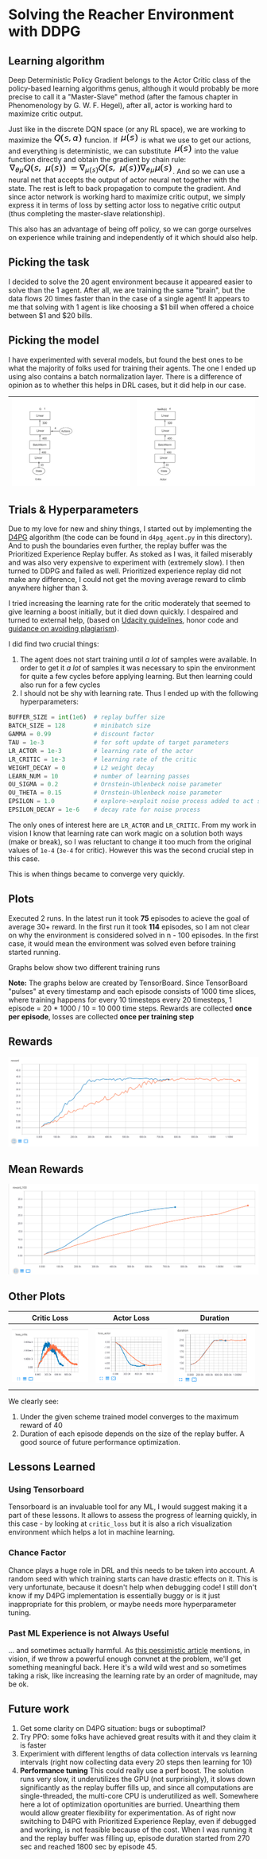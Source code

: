 # Solving the Reacher Environment with DDPG

## Learning algorithm

Deep Deterministic Policy Gradient belongs to the Actor Critic class of the policy-based learning algorithms genus, although it would probably be more precise to call it a "Master-Slave" method (after the famous chapter in Phenomenology by G. W. F. Hegel), after all, actor is working hard to maximize critic output.

Just like in the discrete DQN space (or any RL space), we are working to maximize the ![qu s a](images/qsa.png) funcion. If ![mus s](images/mus.png) is what we use to get our actions, and everything is deterministic, we can substitute ![mus s](images/mus.png) into the value function directly and obtain the gradient by chain rule: ![gradient](images/gradient.png). And so we can use a neural net that accepts the output of actor neural net together with the state. The rest is left to back propagation to compute the gradient. And since actor network is working hard to maximize critic output, we simply express it in terms of loss by setting actor loss to negative critic output (thus completing the master-slave relationship).

This also has an advantage of being off policy, so we can gorge ourselves on experience while training and independently of it which should also help.

## Picking the task

I decided to solve the 20 agent environment because it appeared easier to solve than the 1 agent. After all, we are training the same "brain", but the data flows 20 times faster than in the case of a single agent! It appears to me that solving with 1 agent is like choosing a $1 bill when offered a choice between $1 and $20 bills.

## Picking the model

I have experimented with several models, but found the best ones to be what the majority of folks used for training their agents. The one I ended up using also contains a batch normalization layer. There is a difference of opinion as to whether this helps in DRL cases, but it did help in our case.

| ![Critic](images/critic.png)   | ![Actor](images/actor.png)  |
|---|---|

## Trials & Hyperparameters

Due to my love for new and shiny things, I started out by implementing the [D4PG](https://openreview.net/pdf?id=SyZipzbCb) algorithm (the code can be found in `d4pg_agent.py` in this directory). And to push the boundaries even further, the replay buffer was the Prioritized Experience Replay buffer. As stoked as I was, it failed miserably and was also very expensive to experiment with (extremely slow). I then turned to DDPG and failed as well. Prioritized experience replay did not make any difference, I could not get the moving average reward to climb anywhere higher than 3.

I tried increasing the learning rate for the critic moderately that seemed to give learning a boost initially, but it died down quickly. I despaired and turned to external help, (based on [Udacity guidelines](https://www.udacity.com/legal/community-guidelines), honor code and [guidance on avoiding plagiarism](https://udacity.zendesk.com/hc/en-us/articles/360001430552-Guidelines-for-submitting-original-work)).

I did find two crucial things:
1. The agent does not start training until _a lot_ of samples were available. In order to get it _a lot_ of samples it was necessary to spin the environment for quite a few cycles before applying learning. But then learning could also run for a few cycles
2. I should not be shy with learning rate.
Thus I ended up with the following hyperparameters:

```python
BUFFER_SIZE = int(1e6)  # replay buffer size
BATCH_SIZE = 128        # minibatch size
GAMMA = 0.99            # discount factor
TAU = 1e-3              # for soft update of target parameters
LR_ACTOR = 1e-3         # learning rate of the actor
LR_CRITIC = 1e-3        # learning rate of the critic
WEIGHT_DECAY = 0        # L2 weight decay
LEARN_NUM = 10          # number of learning passes
OU_SIGMA = 0.2          # Ornstein-Uhlenbeck noise parameter
OU_THETA = 0.15         # Ornstein-Uhlenbeck noise parameter
EPSILON = 1.0           # explore->exploit noise process added to act step
EPSILON_DECAY = 1e-6    # decay rate for noise process
```

The only ones of interest here are `LR_ACTOR` and `LR_CRITIC`. From my work in vision I know that learning rate can work magic on a solution both ways (make or break), so I was reluctant to change it too much from the original values of `1e-4` (`3e-4` for critic). However this was the second crucial step in this case.

This is when things became to converge very quickly.

## Plots

Executed 2 runs. In the latest run it took **75** episodes to acieve the goal of average 30+ reward. In the first run it took **114** episodes, so I am not clear on why the environment is considered solved in n - 100 episodes. In the first case, it would mean the environment was solved even before training started running.

Graphs below show two different training runs

**Note:** The graphs below are created by TensorBoard. Since TensorBoard "pulses" at every timestamp and each episode consists of 1000 time slices, where training happens for every 10 timesteps every 20 timesteps, 1 episode = 20 * 1000 / 10 = 10 000 time steps. Rewards are collected **once per episode**, losses are collected **once per training step**

## Rewards

![Rewards](images/rewards.png)

## Mean Rewards

![Rewards](images/rewards_100.png)

## Other Plots

|        Critic Loss      |    Actor Loss  | Duration  |
|-----|---|---|
| ![critic loss](images/loss_critic.png)  | ![actor loss](images/loss_actor.png)  | ![duration](images/duration.png)  |

We clearly see:

1. Under the given scheme trained model converges to the maximum reward of 40
2. Duration of each episode depends on the size of the replay buffer. A good source of future performance optimization.

## Lessons Learned

### Using Tensorboard

Tensorboard is an invaluable tool for any ML, I would suggest making it a part of these lessons. It allows to assess the progress of learning quickly, in this case - by looking at `critic_loss` but it is also a rich visualization environment which helps a lot in machine learning.

### Chance Factor

Chance plays a huge role in DRL and this needs to be taken into account. A random seed with which training starts can have drastic effects on it. This is very unfortunate, because it doesn't help when debugging code! I still don't know if my D4PG implementation is essentially buggy or is it just inappropriate for this problem, or maybe needs more hyperparameter tuning.

### Past ML Experience is not Always Useful

... and sometimes actually harmful. As [this pessimistic article](https://www.alexirpan.com/2018/02/14/rl-hard.html) mentions, in vision, if we throw a powerful enough convnet at the problem, we'll get something meaningful back. Here it's a wild wild west and so sometimes taking a risk, like increasing the learning rate by an order of magnitude, may be ok.

## Future work

1. Get some clarity on D4PG situation: bugs or suboptimal?
2. Try PPO: some folks have achieved great results with it and they claim it is faster
3. Experimient with different lengths of data collection intervals vs learning intervals (right now collecting data every 20 steps then learning for 10)
4. **Performance tuning** This could really use a perf boost. The solution runs very slow, it underutilizes the GPU (not surprisingly), it slows down significantly as the replay buffer fills up, and since all computations are single-threaded, the multi-core CPU is underutilized as well. Somewhere here a lot of optimization oportunities are burried. Unearthing them would allow greater flexibility for experimentation. As of right now switching to D4PG with Prioritized Experience Replay, even if debugged and working, is not feasible because of the cost. When I was running it and the replay buffer was filling up, episode duration started from 270 sec and reached 1800 sec by episode 45.
